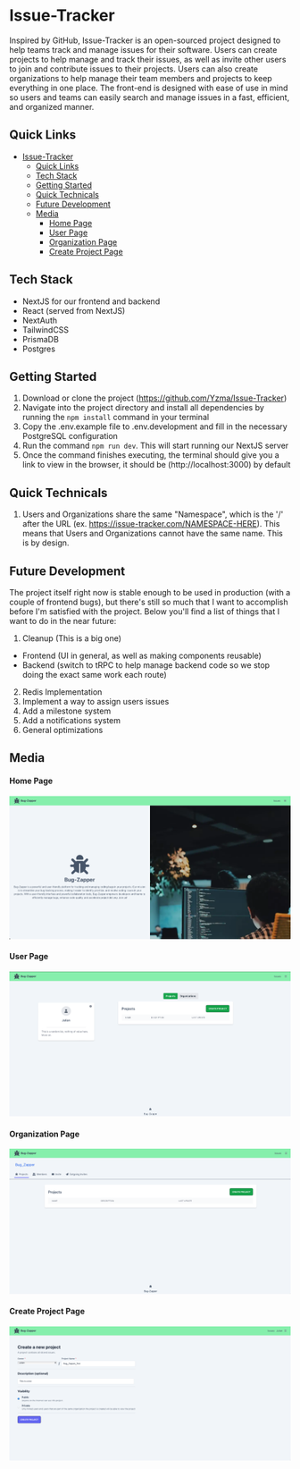 # Issue-Tracker

Inspired by GitHub, Issue-Tracker is an open-sourced project designed to help teams track and manage issues for their software. Users can create projects to help manage and track their issues, as well as invite other users to join and contribute issues to their projects. Users can also create organizations to help manage their team members and projects to keep everything in one place. The front-end is designed with ease of use in mind so users and teams can easily search and manage issues in a fast, efficient, and organized manner.

## Quick Links

- [Issue-Tracker](#issue-tracker)
  - [Quick Links](#quick-links)
  - [Tech Stack](#tech-stack)
  - [Getting Started](#getting-started)
  - [Quick Technicals](#quick-technicals)
  - [Future Development](#future-development)
  - [Media](#media)
      - [Home Page](#home-page)
      - [User Page](#user-page)
      - [Organization Page](#organization-page)
      - [Create Project Page](#create-project-page)

## Tech Stack

- NextJS for our frontend and backend
- React (served from NextJS)
- NextAuth
- TailwindCSS
- PrismaDB
- Postgres

## Getting Started

1. Download or clone the project (https://github.com/Yzma/Issue-Tracker)
2. Navigate into the project directory and install all dependencies by running the `npm install` command in your terminal
3. Copy the .env.example file to .env.development and fill in the necessary PostgreSQL configuration
4. Run the command `npm run dev`. This will start running our NextJS server
5. Once the command finishes executing, the terminal should give you a link to view in the browser, it should be (http://localhost:3000) by default

## Quick Technicals

1. Users and Organizations share the same "Namespace", which is the '/' after the URL (ex. https://issue-tracker.com/NAMESPACE-HERE). This means that Users and Organizations cannot have the same name. This is by design.

## Future Development

The project itself right now is stable enough to be used in production (with a couple of frontend bugs), but there's still so much that I want to accomplish before I'm satisfied with the project. Below you'll find a list of things that I want to do in the near future:

1. Cleanup (This is a big one)

- Frontend (UI in general, as well as making components reusable)
- Backend (switch to tRPC to help manage backend code so we stop doing the exact same work each route)

2. Redis Implementation
3. Implement a way to assign users issues
4. Add a milestone system
5. Add a notifications system
6. General optimizations

## Media

#### Home Page

!["Home Page"](./screenshots/HomePage.png)

#### User Page

!["User Page"](./screenshots/UserPage.png)

#### Organization Page

!["Organization Page"](./screenshots/OrgPage.png)

#### Create Project Page

!["Create Project Page"](./screenshots/CreateProject.png)
